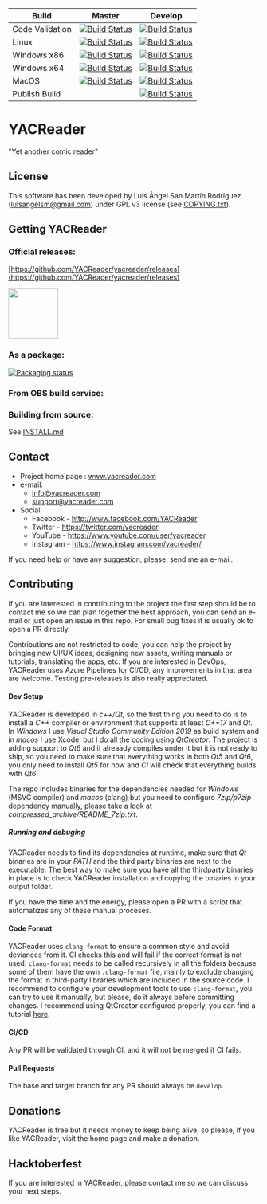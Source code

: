 | Build | Master | Develop |
|---|---|---|
|Code Validation |[![Build Status](https://dev.azure.com/luisangelsm/YACReader/_apis/build/status/YACReader.yacreader?branchName=master&jobName=CodeFormatValidation)](https://dev.azure.com/luisangelsm/YACReader/_build/latest?definitionId=1&branchName=master)|[![Build Status](https://dev.azure.com/luisangelsm/YACReader/_apis/build/status/YACReader.yacreader?branchName=develop&jobName=CodeFormatValidation)](https://dev.azure.com/luisangelsm/YACReader/_build/latest?definitionId=1&branchName=develop)|
|Linux | [![Build Status](https://dev.azure.com/luisangelsm/YACReader/_apis/build/status/YACReader.yacreader?branchName=master&jobName=Linux)](https://dev.azure.com/luisangelsm/YACReader/_build/latest?definitionId=1&branchName=master) | [![Build Status](https://dev.azure.com/luisangelsm/YACReader/_apis/build/status/YACReader.yacreader?branchName=develop&jobName=Linux)](https://dev.azure.com/luisangelsm/YACReader/_build/latest?definitionId=1&branchName=develop)|
|Windows x86| [![Build Status](https://dev.azure.com/luisangelsm/YACReader/_apis/build/status/YACReader.yacreader?branchName=master&jobName=Windows_x86)](https://dev.azure.com/luisangelsm/YACReader/_build/latest?definitionId=1&branchName=master)|[![Build Status](https://dev.azure.com/luisangelsm/YACReader/_apis/build/status/YACReader.yacreader?branchName=develop&jobName=Windows_x86)](https://dev.azure.com/luisangelsm/YACReader/_build/latest?definitionId=1&branchName=develop)|
|Windows x64| [![Build Status](https://dev.azure.com/luisangelsm/YACReader/_apis/build/status/YACReader.yacreader?branchName=master&jobName=Windows_x64)](https://dev.azure.com/luisangelsm/YACReader/_build/latest?definitionId=1&branchName=master)|[![Build Status](https://dev.azure.com/luisangelsm/YACReader/_apis/build/status/YACReader.yacreader?branchName=develop&jobName=Windows_x64)](https://dev.azure.com/luisangelsm/YACReader/_build/latest?definitionId=1&branchName=develop)|
|MacOS | [![Build Status](https://dev.azure.com/luisangelsm/YACReader/_apis/build/status/YACReader.yacreader?branchName=master&jobName=MacOS)](https://dev.azure.com/luisangelsm/YACReader/_build/latest?definitionId=1&branchName=master) | [![Build Status](https://dev.azure.com/luisangelsm/YACReader/_apis/build/status/YACReader.yacreader?branchName=develop&jobName=MacOS)](https://dev.azure.com/luisangelsm/YACReader/_build/latest?definitionId=1&branchName=develop)|
|Publish Build||[![Build Status](https://dev.azure.com/luisangelsm/YACReader/_apis/build/status/YACReader.yacreader?branchName=develop&jobName=PublishDevBuilds)](https://dev.azure.com/luisangelsm/YACReader/_build/latest?definitionId=1&branchName=develop)|

# YACReader

"Yet another comic reader"

## License
This software has been developed by Luis Ángel San Martín Rodríguez
(luisangelsm@gmail.com) under GPL v3 license
(see [COPYING.txt](./COPYING.txt)).

## Getting YACReader

### Official releases:
[https://github.com/YACReader/yacreader/releases](https://github.com/YACReader/yacreader/releases)

[<img src="https://flathub.org/assets/badges/flathub-badge-en.png" width="100"/>](https://flathub.org/apps/details/com.yacreader.YACReader)

### As a package:

[![Packaging status](https://repology.org/badge/vertical-allrepos/yacreader.svg)](https://repology.org/metapackage/yacreader)

### From OBS build service:

### Building from source:

See [INSTALL.md](./INSTALL.md)

## Contact
- Project home page : www.yacreader.com
- e-mail:
   - info@yacreader.com
   - support@yacreader.com
- Social:
   - Facebook  - http://www.facebook.com/YACReader
   - Twitter   - https://twitter.com/yacreader
   - YouTube   - https://www.youtube.com/user/yacreader
   - Instagram - https://www.instagram.com/yacreader/

If you need help or have any suggestion, please, send me an e-mail.

## Contributing
If you are interested in contributing to the project the first step should be to contact me so we can plan together the best approach, you can send an e-mail or just open an issue in this repo. For small bug fixes it is usually ok to open a PR directly.

Contributions are not restricted to code, you can help the project by bringing new UI/UX ideas, designing new assets, writing manuals or tutorials, translating the apps, etc. If you are interested in DevOps, YACReader uses Azure Pipelines for CI/CD, any improvements in that area are welcome. Testing pre-releases is also really appreciated.

#### Dev Setup
YACReader is developed in *c++/Qt*, so the first thing you need to do is to install a *C++* compiler or environment that supports at least *C++17* and *Qt*. In *Windows* I use *Visual Studio Community Edition 2019* as build system and in *macos* I use Xcode, but I do all the coding using *QtCreator*. The project is adding support to *Qt6* and it alreaady compiles under it but it is not ready to ship, so you need to make sure that everything works in both *Qt5* and *Qt6*, you only need to install *Qt5* for now and *CI* will check that everything builds with *Qt6*.

The repo includes binaries for the dependencies needed for *Windows* (MSVC compiler) and *macos* (clang) but you need to configure *7zip/p7zip* dependency manually, please take a look at *compressed_archive/README_7zip.txt*.

##### Running and debuging
YACReader needs to find its dependencies at runtime, make sure that *Qt* binaries are in your *PATH* and the third party binaries are next to the executable. The best way to make sure you have all the thirdparty binaries in place is to check YACReader installation and copying the binaries in your output folder.

If you have the time and the energy, please open a PR with a script that automatizes any of these manual proceses.

#### Code Format
YACReader uses `clang-format` to ensure a common style and avoid deviances from it. CI checks this and will fail if the correct format is not used. `clang-format` needs to be called recursively in all the folders because some of them have the own `.clang-format` file, mainly to exclude changing the format in third-party libraries which are included in the source code. I recommend to configure your development tools to use `clang-format`, you can try to use it manually, but please, do it always before committing changes. I recommend using QtCreator configured properly, you can find a tutorial [here]( https://www.vikingsoftware.com/using-clang-format-with-qtcreator/).

#### CI/CD
Any PR will be validated through CI, and it will not be merged if CI fails.

#### Pull Requests
The base and target branch for any PR should always be `develop`.

## Donations
YACReader is free but it needs money to keep being alive, so please, if you like YACReader, visit the home page and make a donation.

## Hacktoberfest
If you are interested in YACReader, please contact me so we can discuss your next steps.
